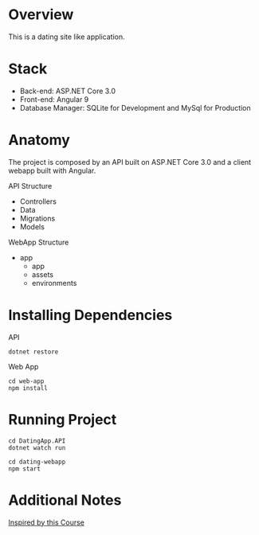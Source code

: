 # Overview

This is a dating site like application.

# Stack
- Back-end: ASP.NET Core 3.0
- Front-end: Angular 9
- Database Manager: SQLite for Development and MySql for Production

# Anatomy

The project is composed by an API built on ASP.NET Core 3.0 and a client webapp built with Angular.

API Structure
- Controllers
- Data
- Migrations
- Models

WebApp Structure
- app
  - app
  - assets
  - environments

# Installing Dependencies

API
```
dotnet restore
```
Web App
```
cd web-app
npm install
```

# Running Project

```
cd DatingApp.API
dotnet watch run
```

```
cd dating-webapp
npm start
```

# Additional Notes
[Inspired by this Course](https://www.udemy.com/course/build-an-app-with-aspnet-core-and-angular-from-scratch)

